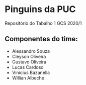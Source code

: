 # Pinguins da PUC
Repositório do Tabalho 1 GCS 2020/1

## Componentes do time:
- Alessandro Souza
- Cleyson Oliveira
- Gustavo Oliveira
- Lucas Cardoso
- Vinícius Bazanella
- Willian Albeche
